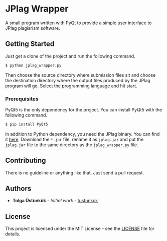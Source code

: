 # JPlag Wrapper
A small program written with PyQt to provide a simple user interface to JPlag 
plagiarism software.

## Getting Started
Just get a clone of the project and run the following command.

```bash
$ python jplag_wrapper.py
```

Then choose the source directory where submission files sit and choose the 
destination directory where the output files produced by the JPlag program will
go. Select the programming language and hit start.

### Prerequisites
PyQt5 is the only dependency for the project. You can install PyQt5 with the 
following command.

```bash
$ pip install PyQt5
```

In addition to Python dependency, you need the JPlag binary. You can find it 
[here](https://github.com/jplag/jplag/releases). Download the `*.jar` file, 
rename it as `jplag.jar` and put the `jplag.jar` file to the same directory as 
the `jplag_wrapper.py` file.

## Contributing
There is no guideline or anything like that. Just send a pull request.

## Authors
* **Tolga Üstünkök** - *Initial work* - 
[tustunkok](https://github.com/tustunkok/)

## License
This project is licensed under the MIT License - see the 
[LICENSE](LICENSE) file for details.